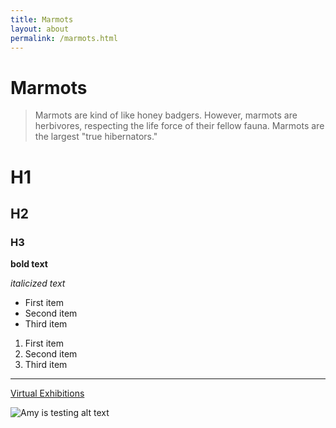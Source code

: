 ```yaml
---
title: Marmots
layout: about
permalink: /marmots.html
---
```


# Marmots

> Marmots are kind of like honey badgers. However, marmots are herbivores, respecting the life force of their fellow fauna. Marmots are the largest "true hibernators."

# H1
## H2
### H3

**bold text**

*italicized text*

- First item
- Second item
- Third item

1. First item
2. Second item
3. Third item

---
[Virtual Exhibitions](https://exhibitions.lib.umd.edu/)

![Amy is testing alt text](image.jpg)
